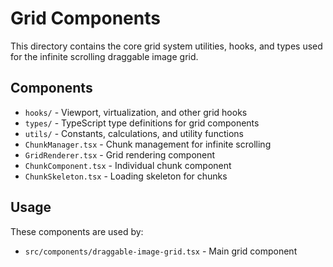 # Grid Components

This directory contains the core grid system utilities, hooks, and types used for the infinite scrolling draggable image grid.

## Components

- `hooks/` - Viewport, virtualization, and other grid hooks
- `types/` - TypeScript type definitions for grid components
- `utils/` - Constants, calculations, and utility functions
- `ChunkManager.tsx` - Chunk management for infinite scrolling
- `GridRenderer.tsx` - Grid rendering component
- `ChunkComponent.tsx` - Individual chunk component
- `ChunkSkeleton.tsx` - Loading skeleton for chunks

## Usage

These components are used by:
- `src/components/draggable-image-grid.tsx` - Main grid component
